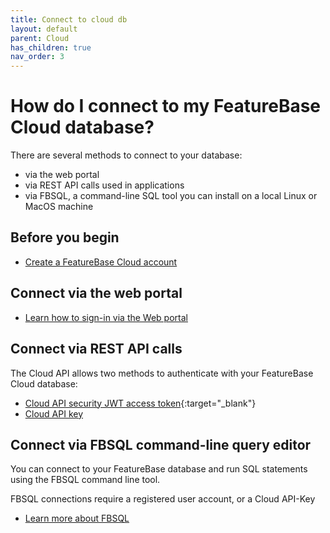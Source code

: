 ```yaml
---
title: Connect to cloud db
layout: default
parent: Cloud
has_children: true
nav_order: 3
---
```


# How do I connect to my FeatureBase Cloud database?

There are several methods to connect to your database:

* via the web portal
* via REST API calls used in applications
* via FBSQL, a command-line SQL tool you can install on a local Linux or MacOS machine

## Before you begin

* [Create a FeatureBase Cloud account](/docs/cloud/cloud-signup)

## Connect via the web portal

* [Learn how to sign-in via the Web portal](/docs/cloud/cloud-db-connect/cloud-login)

## Connect via REST API calls

The Cloud API allows two methods to authenticate with your FeatureBase Cloud database:

* [Cloud API security JWT access token](https://api-docs-featurebase-cloud.redoc.ly/latest#section/Security){:target="_blank"}
* [Cloud API key](/docs/cloud/cloud-authentication/cloud-auth-manage)

## Connect via FBSQL command-line query editor

You can connect to your FeatureBase database and run SQL statements using the FBSQL command line tool.

FBSQL connections require a registered user account, or a Cloud API-Key

* [Learn more about FBSQL](/docs/tools/fbsql/fbsql-home)
